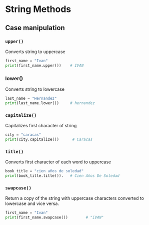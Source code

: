 # String Methods

## Case manipulation

### `upper()`

Converts string to uppercase

```python
first_name = "Ivan"
print(first_name.upper())    # IVAN
```

### lower()

Converts string to lowercase

```python
last_name = "Hernandez"
print(last_name.lower())     # hernandez
```

### `capitalize()`

Capitalizes first character of string

```python
city = "caracas"
print(city.capitalize())      # Caracas
```

### `title()`

Converts first character of each word to uppercase

```python
book_title = "cien años de soledad"
print(book_title.title()).   # Cien Años De Soledad
```

### ```swapcase()```

Return a copy of the string with uppercase characters converted to lowercase and vice versa.

```python
first_name = "Ivan"
print(first_name.swapcase())        # "iVAN"
```

